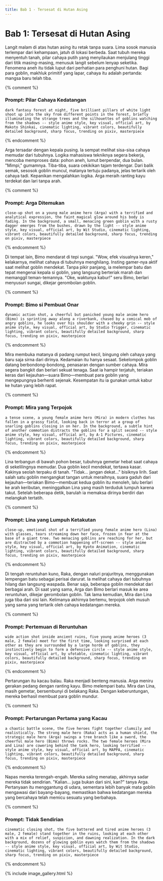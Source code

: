 ```yaml
---
title: Bab 1 - Tersesat di Hutan Asing
---
```

# Bab 1: Tersesat di Hutan Asing

Langit malam di atas hutan asing itu retak tanpa suara. Lima sosok manusia terlempar dari kehampaan, jatuh di lokasi berbeda. Saat tubuh mereka menyentuh tanah, pilar cahaya putih yang menyilaukan menjulang tinggi dari titik masing-masing, menusuk langit sebelum lenyap seketika. Fenomena aneh itu tidak luput dari perhatian para penghuni hutan. Bagi para goblin, makhluk primitif yang lapar, cahaya itu adalah pertanda: mangsa baru telah tiba.

{% comment %}
### Prompt: Pilar Cahaya Kedatangan
```
dark fantasy forest at night, five brilliant pillars of white light shoot up into the sky from different points in the forest, briefly illuminating the strange trees and the silhouettes of goblins watching from the shadows -- style anime style, key visual, official art, by Makoto Shinkai, cinematic lighting, vibrant colors, beautifully detailed background, sharp focus, trending on pixiv, masterpiece
```
{% endcomment %}

Arga tersadar dengan kepala pusing. Ia sempat melihat sisa-sisa cahaya memudar dari tubuhnya. Logika mahasiswa tekniknya segera bekerja, mencoba memproses data: pohon aneh, lumut berpendar, dua bulan. "Mimpi," gumamnya. Tiba-tiba, suara cekikikan tajam terdengar. Dari balik semak, sesosok goblin muncul, matanya tertuju padanya, jelas tertarik oleh cahaya tadi. Kepanikan mengalahkan logika. Arga meraih ranting kayu terdekat dan lari tanpa arah.

{% comment %}
### Prompt: Arga Ditemukan
```
close-up shot on a young male anime hero (Arga) with a terrified and analytical expression, the faint magical glow around his body is fading. In the background, a small, menacing green goblin with a rusty dagger emerges from the bushes, drawn by the light -- style anime style, key visual, official art, by Wit Studio, cinematic lighting, vibrant colors, beautifully detailed background, sharp focus, trending on pixiv, masterpiece
```
{% endcomment %}

Di tempat lain, Bimo mendarat di tepi sungai. "Wow, efek visualnya keren," kelakarnya, melihat cahaya di tubuhnya menghilang. Insting gamer-nya aktif saat melihat goblin mendekat. Tanpa pikir panjang, ia melempar batu dan tepat mengenai kepala si goblin, yang langsung berteriak marah dan memanggil teman-temannya. "Oke, waktunya kabur!" seru Bimo, berlari menyusuri sungai, dikejar gerombolan goblin.

{% comment %}
### Prompt: Bimo si Pembuat Onar
```
dynamic action shot, a cheerful but panicked young male anime hero (Bimo) is sprinting away along a riverbank, chased by a comical mob of angry goblins, he looks over his shoulder with a cheeky grin -- style anime style, key visual, official art, by Studio Trigger, cinematic lighting, vibrant colors, beautifully detailed background, sharp focus, trending on pixiv, masterpiece
```
{% endcomment %}

Mira membuka matanya di padang rumput kecil, bingung oleh cahaya yang baru saja sirna dari dirinya. Kedamaian itu hanya sesaat. Sekelompok goblin datang berbondong-bondong, penasaran dengan sumber cahaya. Mira segera bangkit dan berlari sekuat tenaga. Saat ia hampir terjatuh, teriakan keras dari kejauhan—suara Bimo—membuat para goblin yang mengepungnya berhenti sejenak. Kesempatan itu ia gunakan untuk kabur ke hutan yang lebih rapat.

{% comment %}
### Prompt: Mira yang Terpojok
```
a tense scene, a young female anime hero (Mira) in modern clothes has fallen in a grassy field, looking back in terror at a group of snarling goblins closing in on her. In the background, a subtle hint of another commotion distracts the goblins for a split second -- style anime style, key visual, official art, by A-1 Pictures, cinematic lighting, vibrant colors, beautifully detailed background, sharp focus, trending on pixiv, masterpiece
```
{% endcomment %}

Lina terbangun di bawah pohon besar, tubuhnya gemetar hebat saat cahaya di sekelilingnya memudar. Dua goblin kecil mendekat, tertawa kasar. Kakinya seolah terpaku di tanah. "Tidak… jangan dekat…" bisiknya lirih. Saat salah satu goblin mengangkat tangan untuk meraihnya, suara gaduh dari kejauhan—teriakan Bimo—membuat kedua goblin itu menoleh, lalu berlari ke arah keributan, meninggalkan Lina yang masih terduduk lumpuh karena takut. Setelah beberapa detik, barulah ia memaksa dirinya berdiri dan melangkah tertatih.

{% comment %}
### Prompt: Lina yang Lumpuh Ketakutan
```
close-up, emotional shot of a terrified young female anime hero (Lina) with glasses, tears streaming down her face, frozen in fear at the base of a giant tree. Two menacing goblins are reaching for her, but are distracted by a commotion happening off-screen -- style anime style, key visual, official art, by Kyoto Animation, cinematic lighting, vibrant colors, beautifully detailed background, sharp focus, trending on pixiv, masterpiece
```
{% endcomment %}

Di tengah reruntuhan kuno, Raka, dengan naluri prajuritnya, menggunakan lempengan batu sebagai perisai darurat. Ia melihat cahaya dari tubuhnya hilang dan langsung waspada. Benar saja, beberapa goblin mendekat dari berbagai arah. Di saat yang sama, Arga dan Bimo berlari masuk ke area reruntuhan, dikejar gerombolan goblin. Tak lama kemudian, Mira dan Lina juga tiba dari sisi lain. Kelimanya akhirnya bertemu, terpojok oleh musuh yang sama yang tertarik oleh cahaya kedatangan mereka.

{% comment %}
### Prompt: Pertemuan di Reruntuhan
```
wide action shot inside ancient ruins, five young anime heroes (3 male, 2 female) meet for the first time, looking surprised at each other as they are surrounded by a large horde of goblins, they instinctively begin to form a defensive circle -- style anime style, key visual, official art, by ufotable, cinematic lighting, vibrant colors, beautifully detailed background, sharp focus, trending on pixiv, masterpiece
```
{% endcomment %}

Pertarungan itu kacau balau. Raka menjadi benteng manusia. Arga meniru gerakan pedang dengan ranting kayu. Bimo melempari batu. Mira dan Lina, masih gemetar, bersembunyi di belakang Raka. Dengan keberuntungan, mereka berhasil membuat para goblin mundur.

{% comment %}
### Prompt: Pertarungan Pertama yang Kacau
```
a chaotic battle scene, the five heroes fight together clumsily and realistically. The strong male hero (Raka) acts as a human shield, the strategic male hero (Arga) swings a tree branch like a sword, the cheerful male hero (Bimo) throws rocks. The two female heroes (Mira and Lina) are cowering behind the tank hero, looking terrified -- style anime style, key visual, official art, by MAPPA, cinematic lighting, vibrant colors, beautifully detailed background, sharp focus, trending on pixiv, masterpiece
```
{% endcomment %}

Napas mereka terengah-engah. Mereka saling menatap, akhirnya sadar mereka tidak sendirian. "Kalian... juga bukan dari sini, kan?" tanya Arga. Pertanyaan itu menggantung di udara, sementara lebih banyak mata goblin mengawasi dari bayang-bayang, memastikan bahwa kedatangan mereka yang bercahaya telah memicu sesuatu yang berbahaya.

{% comment %}
### Prompt: Tidak Sendirian
```
cinematic closing shot, the five battered and tired anime heroes (3 male, 2 female) stand together in the ruins, looking at each other with a mix of relief, suspicion, and dawning realization. In the dark background, dozens of glowing goblin eyes watch them from the shadows -- style anime style, key visual, official art, by Wit Studio, cinematic lighting, vibrant colors, beautifully detailed background, sharp focus, trending on pixiv, masterpiece
```
{% endcomment %}

{% include image_gallery.html %}
